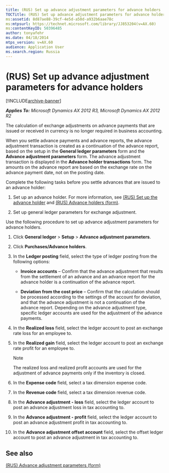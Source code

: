 ```yaml
---
title: (RUS) Set up advance adjustment parameters for advance holders
TOCTitle: (RUS) Set up advance adjustment parameters for advance holders
ms:assetid: 8d87ae88-39cf-4e5d-a50d-a932b6aae78c
ms:mtpsurl: https://technet.microsoft.com/library/JJ853204(v=AX.60)
ms:contentKeyID: 50396485
author: tonyafehr
ms.date: 04/18/2014
mtps_version: v=AX.60
audience: Application User
ms.search.region: Russia
---
```


# (RUS) Set up advance adjustment parameters for advance holders 


[!INCLUDE[archive-banner](includes/archive-banner.md)]


_**Applies To:** Microsoft Dynamics AX 2012 R3, Microsoft Dynamics AX 2012 R2_

The calculation of exchange adjustments on advance payments that are issued or received in currency is no longer required in business accounting.

When you settle advance payments and advance reports, the advance adjustment transaction is created as a continuation of the advance report, based on the setup in the **General ledger parameters** form and the **Advance adjustment parameters** form. The advance adjustment transaction is displayed in the **Advance holder transactions** form. The amounts on the advance report are based on the exchange rate on the advance payment date, not on the posting date.

Complete the following tasks before you settle advances that are issued to an advance holder:

1.  Set up an advance holder. For more information, see [(RUS) Set up the advance holder](rus-set-up-the-advance-holder.md) and [(RUS) Advance holders (form)](https://technet.microsoft.com/library/jj665294\(v=ax.60\)).

2.  Set up general ledger parameters for exchange adjustment.

Use the following procedure to set up advance adjustment parameters for advance holders.

1.  Click **General ledger** \> **Setup** \> **Advance adjustment parameters**.

2.  Click **Purchases/Advance holders**.

3.  In the **Ledger posting** field, select the type of ledger posting from the following options:
    
      - **Invoice accounts** – Confirm that the advance adjustment that results from the settlement of an advance and an advance report for the advance holder is a continuation of the advance report.
    
      - **Deviation from the cost price** – Confirm that the calculation should be processed according to the settings of the account for deviation, and that the advance adjustment is not a continuation of the advance report. Depending on the advance adjustment type, specific ledger accounts are used for the adjustment of the advance payments.

4.  In the **Realized loss** field, select the ledger account to post an exchange rate loss for an employee to.

5.  In the **Realized gain** field, select the ledger account to post an exchange rate profit for an employee to.
    

    > [!NOTE]
    > <P>The realized loss and realized profit accounts are used for the adjustment of advance payments only if the inventory is closed.</P>



6.  In the **Expense code** field, select a tax dimension expense code.

7.  In the **Revenue code** field, select a tax dimension revenue code.

8.  In the **Advance adjustment - loss** field, select the ledger account to post an advance adjustment loss in tax accounting to.

9.  In the **Advance adjustment - profit** field, select the ledger account to post an advance adjustment profit in tax accounting to.

10. In the **Advance adjustment offset account** field, select the offset ledger account to post an advance adjustment in tax accounting to.

## See also

[(RUS) Advance adjustment parameters (form)](https://technet.microsoft.com/library/jj853184\(v=ax.60\))

  


